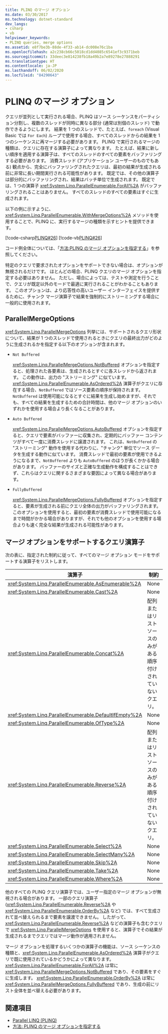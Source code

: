 ```yaml
---
title: PLINQ のマージ オプション
ms.date: 03/30/2017
ms.technology: dotnet-standard
dev_langs:
- csharp
- vb
helpviewer_keywords:
- PLINQ queries, merge options
ms.assetid: e8f7be3b-88de-4f33-ab14-dc008e76c1ba
ms.openlocfilehash: a2c238cb66c5018cd1dd4085c6541ef3c9371beb
ms.sourcegitcommit: 33deec3e814238fb18a49b2a7e89278e27888291
ms.translationtype: HT
ms.contentlocale: ja-JP
ms.lasthandoff: 06/02/2020
ms.locfileid: "84290643"
---
```

# <a name="merge-options-in-plinq"></a>PLINQ のマージ オプション
クエリが並列として実行される場合、PLINQ はソース シーケンスをパーティション分割し、複数のスレッドが同時に異なる部分 (通常は別個のスレッド) で動作できるようにします。 結果を 1 つのスレッドで、たとえば、`foreach` (Visual Basic では `For Each`) ループで使用する場合、すべてのスレッドからの結果を 1 つのシーケンスに再マージする必要があります。 PLINQ で実行されるマージの種類は、クエリに存在する演算子によって異なります。 たとえば、結果に新しい順序を適用する演算子は、すべてのスレッドのすべての要素をバッファリングする必要があります。 消費スレッド (アプリケーション ユーザーのものでもある) 観点から、完全にバッファリングされたクエリは、最初の結果が生成される前に非常に長い期間実行される可能性があります。 既定では、その他の演算子は部分的にバッファリングされ、結果はバッチ単位で生成されます。 既定では、1 つの演算子 <xref:System.Linq.ParallelEnumerable.ForAll%2A> がバッファリングされることはありません。 すべてのスレッドのすべての要素はすぐに生成されます。  
  
 以下の例に示すように、<xref:System.Linq.ParallelEnumerable.WithMergeOptions%2A> メソッドを使用することで、PLINQ に、実行するマージの種類を示すヒントを提供できます。  
  
 [!code-csharp[PLINQ#26](../../../samples/snippets/csharp/VS_Snippets_Misc/plinq/cs/plinqsamples.cs#26)]
 [!code-vb[PLINQ#26](../../../samples/snippets/visualbasic/VS_Snippets_Misc/plinq/vb/plinq2_vb.vb#26)]  
  
 コード例全体については、「[方法:PLINQ のマージ オプションを指定する](how-to-specify-merge-options-in-plinq.md)」を参照してください。  
  
 特定のクエリで要求されたオプションをサポートできない場合は、オプションが無視されるだけです。 ほとんどの場合、PLINQ クエリのマージ オプションを指定する必要はありません。 ただし、場合によっては、テストや測定を行うことで、クエリが既定以外のモードで最適に実行されることがわかることもあります。 このオプションは、より応答性の高いユーザー インターフェイスを提供するために、チャンク マージ演算子で結果を強制的にストリーミングする場合に一般的に使用されます。  
  
## <a name="parallelmergeoptions"></a>ParallelMergeOptions  
 <xref:System.Linq.ParallelMergeOptions> 列挙には、サポートされるクエリ形状について、結果が 1 つのスレッドで使用されるときにクエリの最終出力がどのように生成されるかを指定する以下のオプションが含まれます。  
  
- `Not Buffered`  
  
     <xref:System.Linq.ParallelMergeOptions.NotBuffered> オプションを指定すると、処理された各要素は、生成されるとすぐに各スレッドから返されます。 この動作は、出力の "ストリーミング" に似ています。 <xref:System.Linq.ParallelEnumerable.AsOrdered%2A> 演算子がクエリに存在する場合、`NotBuffered` ではソース要素の順序が保持されます。 `NotBuffered` は使用可能になるとすぐに結果を生成し始めますが、それでも、すべての結果を生成するための合計時間は、他のマージ オプションのいずれかを使用する場合より長くなることがあります。  
  
- `Auto Buffered`  
  
     <xref:System.Linq.ParallelMergeOptions.AutoBuffered> オプションを指定すると、クエリで要素がバッファーに収集され、定期的にバッファー コンテンツがすべて一度に消費スレッドに譲渡されます。 これは、`NotBuffered` の "ストリーミング" 動作を使用する代わりに、"チャンク" 単位でソース データを生成する動作に似ています。 消費スレッドで最初の要素が使用できるようになるまで、`NotBuffered` よりも `AutoBuffered` のほうが長くかかる場合があります。 バッファーのサイズと正確な生成動作を構成することはできず、これらはクエリに関するさまざまな要因によって異なる場合があります。  
  
- `FullyBuffered`  
  
     <xref:System.Linq.ParallelMergeOptions.FullyBuffered> オプションを指定すると、要素が生成される前にクエリ全体の出力がバッファリングされます。 このオプションを使用すると、最初の要素が消費スレッドで使用可能になるまで時間がかかる場合がありますが、それでも他のオプションを使用する場合よりも速く完全な結果が生成される可能性があります。  
  
## <a name="query-operators-that-support-merge-options"></a>マージ オプションをサポートするクエリ演算子  
 次の表に、指定された制約に従って、すべてのマージ オプション モードをサポートする演算子をリストします。  
  
|演算子|制約|  
|--------------|------------------|  
|<xref:System.Linq.ParallelEnumerable.AsEnumerable%2A>|None|  
|<xref:System.Linq.ParallelEnumerable.Cast%2A>|None|  
|<xref:System.Linq.ParallelEnumerable.Concat%2A>|配列またはリスト ソースのみがある順序付けされていないクエリ。|  
|<xref:System.Linq.ParallelEnumerable.DefaultIfEmpty%2A>|None|  
|<xref:System.Linq.ParallelEnumerable.OfType%2A>|None|  
|<xref:System.Linq.ParallelEnumerable.Reverse%2A>|配列またはリスト ソースのみがある順序付けされていないクエリ。|  
|<xref:System.Linq.ParallelEnumerable.Select%2A>|None|  
|<xref:System.Linq.ParallelEnumerable.SelectMany%2A>|None|  
|<xref:System.Linq.ParallelEnumerable.Skip%2A>|None|  
|<xref:System.Linq.ParallelEnumerable.Take%2A>|None|  
|<xref:System.Linq.ParallelEnumerable.Where%2A>|None|  
  
 他のすべての PLINQ クエリ演算子では、ユーザー指定のマージ オプションが無視される場合があります。 一部のクエリ演算子 (<xref:System.Linq.ParallelEnumerable.Reverse%2A> や <xref:System.Linq.ParallelEnumerable.OrderBy%2A> など) では、すべて生成されて並べ替えられるまで要素を譲渡できません。 したがって、<xref:System.Linq.ParallelEnumerable.Reverse%2A> などの演算子も含むクエリで <xref:System.Linq.ParallelMergeOptions> を使用すると、演算子でその結果が生成されるまでクエリではマージ動作が適用されません。  
  
 マージ オプションを処理するいくつかの演算子の機能は、ソース シーケンスの種類と、<xref:System.Linq.ParallelEnumerable.AsOrdered%2A> 演算子がクエリで既に使用されているかどうかによって異なります。 <xref:System.Linq.ParallelEnumerable.ForAll%2A> は常に <xref:System.Linq.ParallelMergeOptions.NotBuffered> であり、その要素をすぐに生成します。 <xref:System.Linq.ParallelEnumerable.OrderBy%2A> は常に<xref:System.Linq.ParallelMergeOptions.FullyBuffered> であり、生成の前にリスト全体を並べ替える必要があります。  
  
## <a name="see-also"></a>関連項目

- [Parallel LINQ (PLINQ)](introduction-to-plinq.md)
- [方法: PLINQ のマージ オプションを指定する](how-to-specify-merge-options-in-plinq.md)
